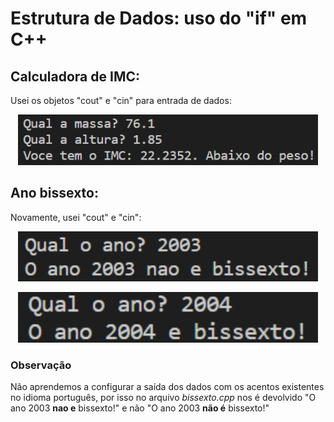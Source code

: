 # Estrutura de Dados: uso do "if" em C++

## Calculadora de IMC:

Usei os objetos "cout" e "cin" para entrada de dados:

<p align="center">
  <img src="img/exemplo_imc.png" alt="PNG" width="480px" />
</p>

## Ano bissexto:

Novamente, usei "cout" e "cin":

<p align="center">
  <img src="img/exemplo_nao_bissexto.png" alt="PNG" width="480px" />
</p>

<p align="center">
  <img src="img/exemplo_sim_bissexto.png" alt="PNG" width="480px" />
</p>

### Observação
Não aprendemos a configurar a saída dos dados com os acentos existentes no idioma português, por isso no arquivo _bissexto.cpp_ nos é devolvido "O ano 2003 **nao e** bissexto!" e não "O ano 2003 **não é** bissexto!"